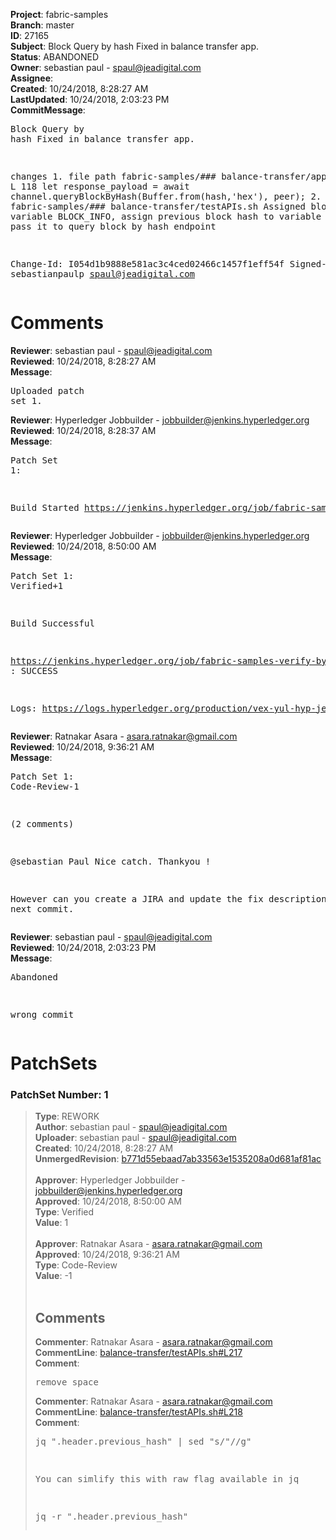 <strong>Project</strong>: fabric-samples<br><strong>Branch</strong>: master<br><strong>ID</strong>: 27165<br><strong>Subject</strong>: Block Query by hash Fixed in balance transfer app.<br><strong>Status</strong>: ABANDONED<br><strong>Owner</strong>: sebastian paul - spaul@jeadigital.com<br><strong>Assignee</strong>:<br><strong>Created</strong>: 10/24/2018, 8:28:27 AM<br><strong>LastUpdated</strong>: 10/24/2018, 2:03:23 PM<br><strong>CommitMessage</strong>:<br><pre>Block Query by hash Fixed in balance transfer app.

changes
1.
file path
fabric-samples/### balance-transfer/app/query.js
L 118
let response_payload = await channel.queryBlockByHash(Buffer.from(hash,'hex'), peer);
2.
file path
fabric-samples/### balance-transfer/testAPIs.sh
Assigned block info to variable BLOCK_INFO, assign previous block hash to variable HASH and pass it to query block by hash endpoint

Change-Id: I054d1b9888e581ac3c4ced02466c1457f1eff54f
Signed-off-by: sebastianpaulp <spaul@jeadigital.com>
</pre><h1>Comments</h1><strong>Reviewer</strong>: sebastian paul - spaul@jeadigital.com<br><strong>Reviewed</strong>: 10/24/2018, 8:28:27 AM<br><strong>Message</strong>: <pre>Uploaded patch set 1.</pre><strong>Reviewer</strong>: Hyperledger Jobbuilder - jobbuilder@jenkins.hyperledger.org<br><strong>Reviewed</strong>: 10/24/2018, 8:28:37 AM<br><strong>Message</strong>: <pre>Patch Set 1:

Build Started https://jenkins.hyperledger.org/job/fabric-samples-verify-byfn-master/125/</pre><strong>Reviewer</strong>: Hyperledger Jobbuilder - jobbuilder@jenkins.hyperledger.org<br><strong>Reviewed</strong>: 10/24/2018, 8:50:00 AM<br><strong>Message</strong>: <pre>Patch Set 1: Verified+1

Build Successful 

https://jenkins.hyperledger.org/job/fabric-samples-verify-byfn-master/125/ : SUCCESS

Logs: https://logs.hyperledger.org/production/vex-yul-hyp-jenkins-3/fabric-samples-verify-byfn-master/125</pre><strong>Reviewer</strong>: Ratnakar Asara - asara.ratnakar@gmail.com<br><strong>Reviewed</strong>: 10/24/2018, 9:36:21 AM<br><strong>Message</strong>: <pre>Patch Set 1: Code-Review-1

(2 comments)

@sebastian Paul
Nice catch. Thankyou !

However can you create a JIRA and update the fix description in your next commit.</pre><strong>Reviewer</strong>: sebastian paul - spaul@jeadigital.com<br><strong>Reviewed</strong>: 10/24/2018, 2:03:23 PM<br><strong>Message</strong>: <pre>Abandoned

wrong commit</pre><h1>PatchSets</h1><h3>PatchSet Number: 1</h3><blockquote><strong>Type</strong>: REWORK<br><strong>Author</strong>: sebastian paul - spaul@jeadigital.com<br><strong>Uploader</strong>: sebastian paul - spaul@jeadigital.com<br><strong>Created</strong>: 10/24/2018, 8:28:27 AM<br><strong>UnmergedRevision</strong>: [b771d55ebaad7ab33563e1535208a0d681af81ac](https://github.com/hyperledger-gerrit-archive/fabric-samples/commit/b771d55ebaad7ab33563e1535208a0d681af81ac)<br><br><strong>Approver</strong>: Hyperledger Jobbuilder - jobbuilder@jenkins.hyperledger.org<br><strong>Approved</strong>: 10/24/2018, 8:50:00 AM<br><strong>Type</strong>: Verified<br><strong>Value</strong>: 1<br><br><strong>Approver</strong>: Ratnakar Asara - asara.ratnakar@gmail.com<br><strong>Approved</strong>: 10/24/2018, 9:36:21 AM<br><strong>Type</strong>: Code-Review<br><strong>Value</strong>: -1<br><br><h2>Comments</h2><strong>Commenter</strong>: Ratnakar Asara - asara.ratnakar@gmail.com<br><strong>CommentLine</strong>: [balance-transfer/testAPIs.sh#L217](https://github.com/hyperledger-gerrit-archive/fabric-samples/blob/b771d55ebaad7ab33563e1535208a0d681af81ac/balance-transfer/testAPIs.sh#L217)<br><strong>Comment</strong>: <pre>remove space</pre><strong>Commenter</strong>: Ratnakar Asara - asara.ratnakar@gmail.com<br><strong>CommentLine</strong>: [balance-transfer/testAPIs.sh#L218](https://github.com/hyperledger-gerrit-archive/fabric-samples/blob/b771d55ebaad7ab33563e1535208a0d681af81ac/balance-transfer/testAPIs.sh#L218)<br><strong>Comment</strong>: <pre>jq ".header.previous_hash" | sed "s/\"//g"

You can simlify this with raw flag available in jq

jq -r ".header.previous_hash"</pre></blockquote>